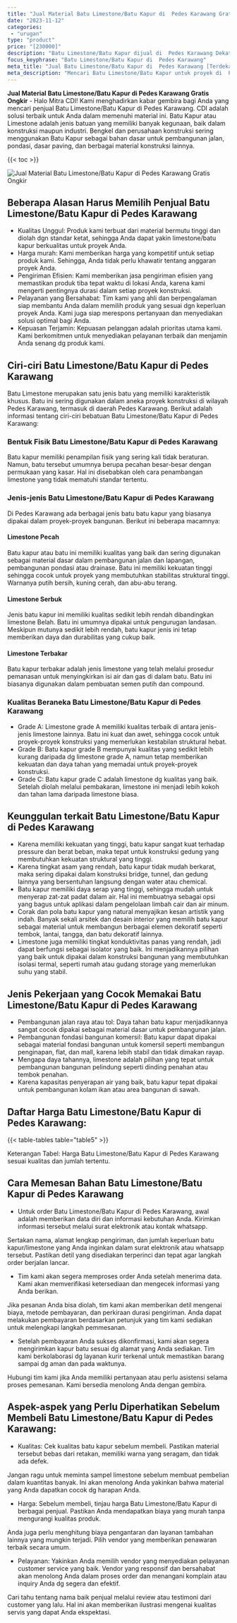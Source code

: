 ```yaml
---
title: "Jual Material Batu Limestone/Batu Kapur di  Pedes Karawang Gratis Ongkir"
date: "2023-11-12"
categories:
 - "urugan"
type: "product"
price: "[230000]"
description: "Batu Limestone/Batu Kapur dijual di  Pedes Karawang Dekat. Batu Limestone/Batu Kapur ini sering digunakan dalam proyek konstruksi sebagai batu alam yang elegan dan awet. Silakan hubungi kami untuk informasi lebih lanjut."
focus_keyphrase: "Batu Limestone/Batu Kapur di  Pedes Karawang"
meta_title: "Jual Batu Limestone/Batu Kapur di  Pedes Karawang [Terdekat] - CDI"
meta_description: "Mencari Batu Limestone/Batu Kapur untuk proyek di  Pedes Karawang? Kami menyediakan Batu Limestone/Batu Kapur berkualitas untuk material dinding. Dapatkan penawaran terbaik sekarang."
---
```


**Jual Material Batu Limestone/Batu Kapur di  Pedes Karawang Gratis Ongkir** - Halo Mitra CDI! Kami menghadirkan kabar gembira bagi Anda yang mencari penjual Batu Limestone/Batu Kapur di  Pedes Karawang. CDI adalah solusi terbaik untuk Anda dalam memenuhi material ini. Batu Kapur atau Limestone adalah jenis batuan yang memiliki banyak kegunaan, baik dalam konstruksi maupun industri. Bengkel dan perusahaan konstruksi sering menggunakan Batu Kapur sebagai bahan dasar untuk pembangunan jalan, pondasi, dasar paving, dan berbagai material konstruksi lainnya.

{{< toc >}}

![Jual Material Batu Limestone/Batu Kapur di  Pedes Karawang Gratis Ongkir](/images/urugan/batu-limestone-42.jpg)

## Beberapa Alasan Harus Memilih Penjual Batu Limestone/Batu Kapur di  Pedes Karawang

*   Kualitas Unggul: Produk kami terbuat dari material bermutu tinggi dan diolah dgn standar ketat, sehingga Anda dapat yakin limestone/batu kapur berkualitas untuk proyek Anda.
*   Harga murah: Kami memberikan harga yang kompetitif untuk setiap produk kami. Sehingga, Anda tidak perlu khawatir tentang anggaran proyek Anda.
*   Pengiriman Efisien: Kami memberikan jasa pengiriman efisien yang memastikan produk tiba tepat waktu di lokasi Anda, karena kami mengerti pentingnya durasi dalam setiap proyek konstruksi.
*   Pelayanan yang Bersahabat: Tim kami yang ahli dan berpengalaman siap membantu Anda dalam memilih produk yang sesuai dgn keperluan proyek Anda. Kami juga siap merespons pertanyaan dan menyediakan solusi optimal bagi Anda.
*   Kepuasan Terjamin: Kepuasan pelanggan adalah prioritas utama kami. Kami berkomitmen untuk menyediakan pelayanan terbaik dan menjamin Anda senang dg produk kami.

## Ciri-ciri Batu Limestone/Batu Kapur di  Pedes Karawang

Batu Limestone merupakan satu jenis batu yang memiliki karakteristik khusus. Batu ini sering digunakan dalam aneka proyek konstruksi di wilayah  Pedes Karawang, termasuk di daerah  Pedes Karawang. Berikut adalah informasi tentang ciri-ciri bebatuan Batu Limestone/Batu Kapur di  Pedes Karawang:

### Bentuk Fisik Batu Limestone/Batu Kapur di  Pedes Karawang

Batu kapur memiliki penampilan fisik yang sering kali tidak beraturan. Namun, batu tersebut umumnya berupa pecahan besar-besar dengan permukaan yang kasar. Hal ini disebabkan oleh cara penambangan limestone yang tidak mematuhi standar tertentu.

### Jenis-jenis Batu Limestone/Batu Kapur di  Pedes Karawang

Di  Pedes Karawang ada berbagai jenis batu batu kapur yang biasanya dipakai dalam proyek-proyek bangunan. Berikut ini beberapa macamnya:

#### Limestone Pecah

Batu kapur atau batu ini memiliki kualitas yang baik dan sering digunakan sebagai material dasar dalam pembangunan jalan dan lapangan, pembangunan pondasi atau drainase. Batu ini memiliki kekuatan tinggi sehingga cocok untuk proyek yang membutuhkan stabilitas struktural tinggi. Warnanya putih bersih, kuning cerah, dan abu-abu terang.

#### Limestone Serbuk

Jenis batu kapur ini memiliki kualitas sedikit lebih rendah dibandingkan limestone Belah. Batu ini umumnya dipakai untuk pengurugan landasan. Meskipun mutunya sedikit lebih rendah, batu kapur jenis ini tetap memberikan daya dan durabilitas yang cukup baik.

#### Limestone Terbakar

Batu kapur terbakar adalah jenis limestone yang telah melalui prosedur pemanasan untuk menyingkirkan isi air dan gas di dalam batu. Batu ini biasanya digunakan dalam pembuatan semen putih dan compound.

### Kualitas Beraneka Batu Limestone/Batu Kapur di  Pedes Karawang

*   Grade A: Limestone grade A memiliki kualitas terbaik di antara jenis-jenis limestone lainnya. Batu ini kuat dan awet, sehingga cocok untuk proyek-proyek konstruksi yang memerlukan kestabilan struktural hebat.
*   Grade B: Batu kapur grade B mempunyai kualitas yang sedikit lebih kurang daripada dg limestone grade A, namun tetap memberikan kekuatan dan daya tahan yang memadai untuk proyek-proyek konstruksi.
*   Grade C: Batu kapur grade C adalah limestone dg kualitas yang baik. Setelah diolah melalui pembakaran, limestone ini menjadi lebih kokoh dan tahan lama daripada limestone biasa.

## Keunggulan terkait Batu Limestone/Batu Kapur di  Pedes Karawang

*   Karena memiliki kekuatan yang tinggi, batu kapur sangat kuat terhadap pressure dan berat beban, maka tepat untuk konstruksi gedung yang membutuhkan kekuatan struktural yang tinggi.
*   Karena tingkat asam yang rendah, batu kapur tidak mudah berkarat, maka sering dipakai dalam konstruksi bridge, tunnel, dan gedung lainnya yang bersentuhan langsung dengan water atau chemical.
*   Batu kapur memiliki daya serap yang tinggi, sehingga mudah untuk menyerap zat-zat padat dalam air. Hal ini membuatnya sebagai opsi yang bagus untuk aplikasi dalam pengelolaan limbah cair dan air minum.
*   Corak dan pola batu kapur yang natural menyajikan kesan artistik yang indah. Banyak sekali arsitek dan desain interior yang memilih batu kapur sebagai material untuk membangun berbagai elemen dekoratif seperti tembok, lantai, tangga, dan batu dekoratif lainnya.
*   Limestone juga memiliki tingkat konduktivitas panas yang rendah, jadi dapat berfungsi sebagai isolator yang baik. Ini menjadikannya pilihan yang baik untuk dipakai dalam konstruksi bangunan yang membutuhkan isolasi termal, seperti rumah atau gudang storage yang memerlukan suhu yang stabil.

## Jenis Pekerjaan yang Cocok Memakai Batu Limestone/Batu Kapur di  Pedes Karawang

*   Pembangunan jalan raya atau tol: Daya tahan batu kapur menjadikannya sangat cocok dipakai sebagai material dasar untuk pembangunan jalan.
*   Pembangunan fondasi bangunan komersil: Batu kapur dapat dipakai sebagai material fondasi bangunan untuk komersil seperti membangun penginapan, flat, dan mall, karena lebih stabil dan tidak dimakan rayap.
*   Mengapa daya tahannya, limestone adalah pilihan yang tepat untuk pembangunan bangunan pelindung seperti dinding penahan atau tembok penahan.
*   Karena kapasitas penyerapan air yang baik, batu kapur tepat dipakai untuk pembangunan kolam ikan atau area bangunan di sawah.

## Daftar Harga Batu Limestone/Batu Kapur di  Pedes Karawang:

{{< table-tables table="table5" >}}

Keterangan Tabel: Harga Batu Limestone/Batu Kapur di  Pedes Karawang sesuai kualitas dan jumlah tertentu.

## Cara Memesan Bahan Batu Limestone/Batu Kapur di  Pedes Karawang

*   Untuk order Batu Limestone/Batu Kapur di  Pedes Karawang, awal adalah memberikan data diri dan informasi kebutuhan Anda. Kirimkan informasi tersebut melalui surat elektronik atau kontak whatsapp.

Sertakan nama, alamat lengkap pengiriman, dan jumlah keperluan batu kapur/limestone yang Anda inginkan dalam surat elektronik atau whatsapp tersebut. Pastikan detil yang disediakan terperinci dan tepat agar langkah order berjalan lancar.
*   Tim kami akan segera memproses order Anda setelah menerima data. Kami akan memverifikasi ketersediaan dan mengecek informasi yang Anda berikan.

Jika pesanan Anda bisa diolah, tim kami akan memberikan detil mengenai biaya, metode pembayaran, dan perkiraan durasi pengiriman. Anda dapat melakukan pembayaran berdasarkan petunjuk yang tim kami sediakan untuk melengkapi langkah pemmesanan.
*   Setelah pembayaran Anda sukses dikonfirmasi, kami akan segera mengirimkan kapur batu sesuai dg alamat yang Anda sediakan. Tim kami berkolaborasi dg layanan kurir terkenal untuk memastikan barang sampai dg aman dan pada waktunya.

Hubungi tim kami jika Anda memiliki pertanyaan atau perlu asistensi selama proses pemesanan. Kami bersedia menolong Anda dengan gembira.

## Aspek-aspek yang Perlu Diperhatikan Sebelum Membeli Batu Limestone/Batu Kapur di  Pedes Karawang:

*   Kualitas: Cek kualitas batu kapur sebelum membeli. Pastikan material tersebut bebas dari retakan, memiliki warna yang seragam, dan tidak ada defek.

Jangan ragu untuk meminta sampel limestone sebelum membuat pembelian dalam kuantitas banyak. Ini akan menolong Anda yakinkan bahwa material yang Anda dapatkan cocok dg harapan Anda.
*   Harga: Sebelum membeli, tinjau harga Batu Limestone/Batu Kapur di berbagai penjual. Pastikan Anda mendapatkan biaya yang murah tanpa mengurangi kualitas produk.

Anda juga perlu menghitung biaya pengantaran dan layanan tambahan lainnya yang mungkin terjadi. Pilih vendor yang memberikan penawaran terbaik secara umum.
*   Pelayanan: Yakinkan Anda memilih vendor yang menyediakan pelayanan customer service yang baik. Vendor yang responsif dan bersahabat akan menolong Anda dalam proses order dan menangani komplain atau inquiry Anda dg segera dan efektif.

Cari tahu tentang nama baik penjual melalui review atau testimoni dari customer yang lalu. Hal ini akan memberikan ilustrasi mengenai kualitas servis yang dapat Anda ekspektasi.